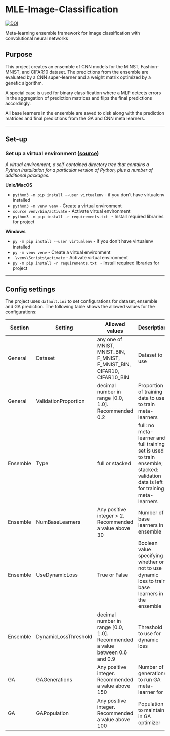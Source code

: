 # MLE-Image-Classification


[![DOI](https://zenodo.org/badge/DOI/10.5281/zenodo.5334604.svg)](https://doi.org/10.5281/zenodo.5334604)



Meta-learning ensemble framework for image classification with convolutional neural networks


## Purpose
This project creates an ensemble of CNN models for the MINST, Fashion-MNIST, and CIFAR10 dataset. The predictions from the ensemble are evaluated by a CNN super-learner and a weight matrix optimized by a genetic algorithm.


A special case is used for binary classification where a MLP detects errors in the aggregation of prediction matrices and flips the final predictions accordingly.

All base learners in the ensemble are saved to disk along with the prediction matrices and final predictions from the GA and CNN meta learners.

---

## Set-up
### Set up a virtual environment ([source](https://docs.python.org/3/tutorial/venv.html#virtual-environments-and-packages))
*A virtual environment, a self-contained directory tree that contains a Python installation for a particular version of Python, plus a number of additional packages.*

**Unix/MacOS**
* `python3 -m pip install --user virtualenv` - if you don't have virtualenv installed
* `python3 -m venv venv` - Create a virtual environment
* `source venv/bin/activate` - Activate virtual environment
* `python3 -m pip install -r requirements.txt ` - Install required libraries for project

**Windows**
* `py -m pip install --user virtualenv` - if you don't have virtualenv installed
* `py -m venv venv` - Create a virtual environment
* `.\venv\Scripts\activate` - Activate virtual environment
* `py -m pip install -r requirements.txt ` - Install required libraries for project

---

## Config settings
The project uses `dafault.ini` to set configurations for dataset, ensemble and GA prediction. The following table shows the allowed values for the configurations:

| Section  | Setting              | Allowed values                                                              | Description                                                                                                                        |
|----------|----------------------|-----------------------------------------------------------------------------|------------------------------------------------------------------------------------------------------------------------------------|
| General  | Dataset              | any one of MNIST, MNIST_BIN, F_MNIST, F_MNIST_BIN, CIFAR10, CIFAR10_BIN     | Dataset to use                                                                                                                     |
| General  | ValidationProportion | decimal number in range [0.0, 1.0]. Recommended 0.2                         | Proportion of training data to use to train meta-learners                                                                          |
| Ensemble | Type                 | full or stacked                                                             | full: no meta-learner and full training set is used to train ensemble; stacked: validation data is left for training meta-learners |
| Ensemble | NumBaseLearners      | Any positive integer > 2. Recommended a value above 30                      | Number of base learners in ensemble                                                                                                |
| Ensemble | UseDynamicLoss       | True or False                                                               | Boolean value specifying whether or not to use dynamic loss to train base learners in the ensemble                                 |
| Ensemble | DynamicLossThreshold | decimal number in range [0.0, 1.0]. Recommended a value between 0.6 and 0.9 | Threshold to use for dynamic loss                                                                                                  |
| GA       | GAGenerations        | Any positive integer. Recommended a value above 150                         | Number of generations to run GA meta-learner for                                                                                   |
| GA       | GAPopulation         | Any positive integer. Recommended a value above 100                         | Population to maintain in GA optimizer                                                                                             |
